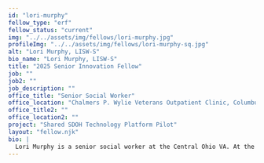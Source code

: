 ```yaml
---
id: "lori-murphy"
fellow_type: "erf"
fellow_status: "current"
img: "../../assets/img/fellows/lori-murphy.jpg"
profileImg: "../../assets/img/fellows/lori-murphy-sq.jpg"
alt: "Lori Murphy, LISW-S"
bio_name: "Lori Murphy, LISW-S"
title: "2025 Senior Innovation Fellow"
job: ""
job2: ""
job_description: ""
office_title: "Senior Social Worker"
office_location: "Chalmers P. Wylie Veterans Outpatient Clinic, Columbus, Ohio"
office_title2: ""
office_location2: ""
project: "Shared SDOH Technology Platform Pilot"
layout: "fellow.njk"
bio: |
  Lori Murphy is a senior social worker at the Central Ohio VA. At the start of the COVID pandemic, she and 7 other Volunteer Service Specialists and Social Workers developed and implemented VA's Compassionate Contact Corps social prescription program with a goal to reduce Veteran loneliness. Murphy was a VA Diffusion of Excellence Shark Tank Winner in 2021 which helped her to replicate the program from its 8 original sites to 117 and growing. She has been a champion for increasing awareness and education about loneliness, its impact on health, and social prescribing as a solution. Murphy was also selected for the 2024 and 2025 VA Innovation Fellowships and is leading a multi-site pilot of a Social Driver of Health (SDOH) Information Exchange Platform, with the goal to transform VA SDOH care delivery into a more modern, efficient, collaborative approach. Murphy is a 2024 Service to the Citizen Award Recipient.
---
```

